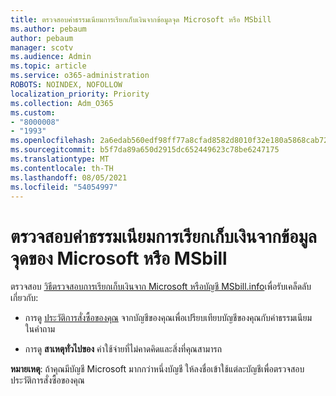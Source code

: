 ```yaml
---
title: ตรวจสอบค่าธรรมเนียมการเรียกเก็บเงินจากข้อมูลจุด Microsoft หรือ MSbill
ms.author: pebaum
author: pebaum
manager: scotv
ms.audience: Admin
ms.topic: article
ms.service: o365-administration
ROBOTS: NOINDEX, NOFOLLOW
localization_priority: Priority
ms.collection: Adm_O365
ms.custom:
- "8000008"
- "1993"
ms.openlocfilehash: 2a6edab560edf98ff77a8cfad8582d8010f32e180a5868cab720aae6751f0c14
ms.sourcegitcommit: b5f7da89a650d2915dc652449623c78be6247175
ms.translationtype: MT
ms.contentlocale: th-TH
ms.lasthandoff: 08/05/2021
ms.locfileid: "54054997"
---
```

# <a name="investigate-a-billing-charge-from-microsoft-or-msbill-dot-info"></a>ตรวจสอบค่าธรรมเนียมการเรียกเก็บเงินจากข้อมูลจุดของ Microsoft หรือ MSbill

ตรวจสอบ [วิธีตรวจสอบการเรียกเก็บเงินจาก Microsoft หรือบัญชี MSbill.info](https://support.microsoft.com/help/10623/microsoft-account-investigate-billing-charge)เพื่อรับเคล็ดลับเกี่ยวกับ: 

- การดู [ประวัติการสั่งซื้อของคุณ](https://account.microsoft.com/billing/orders/) จากบัญชีของคุณเพื่อเปรียบเทียบบัญชีของคุณกับค่าธรรมเนียมในคําถาม

- การดู **สาเหตุทั่วไปของ** ค่าใช้จ่ายที่ไม่คาดคิดและสิ่งที่คุณสามารถ

**หมายเหตุ**: ถ้าคุณมีบัญชี Microsoft มากกว่าหนึ่งบัญชี ให้ลงชื่อเข้าใช้แต่ละบัญชีเพื่อตรวจสอบประวัติการสั่งซื้อของคุณ
